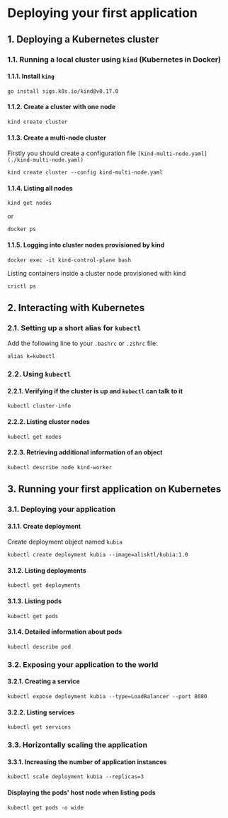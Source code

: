 # Deploying your first application

## 1. Deploying a Kubernetes cluster

### 1.1. Running a local cluster using `kind` (Kubernetes in Docker)

#### 1.1.1. Install `king`
```
go install sigs.k8s.io/kind@v0.17.0
```

#### 1.1.2. Create a cluster with one node
```
kind create cluster
```

#### 1.1.3. Create a multi-node cluster
Firstly you should create a configuration file `[kind-multi-node.yaml](./kind-multi-node.yaml)`
```
kind create cluster --config kind-multi-node.yaml
```

#### 1.1.4. Listing all nodes
```
kind get nodes
```
or
```
docker ps
```

#### 1.1.5. Logging into cluster nodes provisioned by kind
```
docker exec -it kind-control-plane bash
```

Listing containers inside a cluster node provisioned with kind
```
crictl ps
```



## 2. Interacting with Kubernetes

### 2.1. Setting up a short alias for `kubectl`
Add the following line to your `.bashrc` or `.zshrc` file:
```
alias k=kubectl
```

### 2.2. Using `kubectl`
#### 2.2.1. Verifying if the cluster is up and `kubectl` can talk to it
```
kubectl cluster-info
```

#### 2.2.2. Listing cluster nodes
```
kubectl get nodes
```

#### 2.2.3. Retrieving additional information of an object
```
kubectl describe node kind-worker
```


## 3. Running your first application on Kubernetes

### 3.1. Deploying your application
#### 3.1.1. Create deployment
Create deployment object named `kubia`
```
kubectl create deployment kubia --image=alisktl/kubia:1.0
```

#### 3.1.2. Listing deployments
```
kubectl get deployments
```

#### 3.1.3. Listing pods
```
kubectl get pods
```

#### 3.1.4. Detailed information about pods
```
kubectl describe pod
```

### 3.2. Exposing your application to the world


#### 3.2.1. Creating a service
```
kubectl expose deployment kubia --type=LoadBalancer --port 8080
```

#### 3.2.2. Listing services
```
kubectl get services
```

### 3.3. Horizontally scaling the application

#### 3.3.1. Increasing the number of application instances
```
kubectl scale deployment kubia --replicas=3
```

#### Displaying the pods' host node when listing pods
```
kubectl get pods -o wide
```
